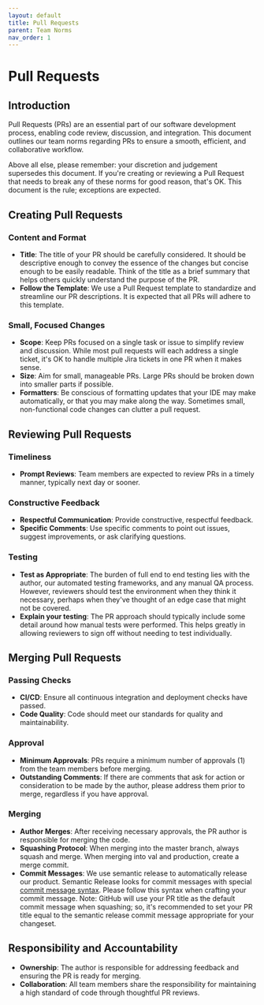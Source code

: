 ```yaml
---
layout: default
title: Pull Requests
parent: Team Norms
nav_order: 1
---
```


# Pull Requests

## Introduction

Pull Requests (PRs) are an essential part of our software development process, enabling code review, discussion, and integration. This document outlines our team norms regarding PRs to ensure a smooth, efficient, and collaborative workflow.

Above all else, please remember: your discretion and judgement supersedes this document.  If you're creating or reviewing a Pull Request that needs to break any of these norms for good reason, that's OK.  This document is the rule; exceptions are expected.

## Creating Pull Requests

### Content and Format

- **Title**: The title of your PR should be carefully considered. It should be descriptive enough to convey the essence of the changes but concise enough to be easily readable. Think of the title as a brief summary that helps others quickly understand the purpose of the PR.
- **Follow the Template**: We use a Pull Request template to standardize and streamline our PR descriptions. It is expected that all PRs will adhere to this template.

### Small, Focused Changes

- **Scope**: Keep PRs focused on a single task or issue to simplify review and discussion.  While most pull requests will each address a single ticket, it's OK to handle multiple Jira tickets in one PR when it makes sense.
- **Size**: Aim for small, manageable PRs. Large PRs should be broken down into smaller parts if possible.
- **Formatters**: Be conscious of formatting updates that your IDE may make automatically, or that you may make along the way.  Sometimes small, non-functional code changes can clutter a pull request.

## Reviewing Pull Requests

### Timeliness

- **Prompt Reviews**: Team members are expected to review PRs in a timely manner, typically next day or sooner.

### Constructive Feedback

- **Respectful Communication**: Provide constructive, respectful feedback.
- **Specific Comments**: Use specific comments to point out issues, suggest improvements, or ask clarifying questions.

### Testing

- **Test as Appropriate**: The burden of full end to end testing lies with the author, our automated testing frameworks, and any manual QA process. However, reviewers should test the environment when they think it necessary, perhaps when they've thought of an edge case that might not be covered.
- **Explain your testing**: The PR approach should typically include some detail around how manual tests were performed.  This helps greatly in allowing reviewers to sign off without needing to test individually.

## Merging Pull Requests

### Passing Checks

- **CI/CD**: Ensure all continuous integration and deployment checks have passed.
- **Code Quality**: Code should meet our standards for quality and maintainability.

### Approval

- **Minimum Approvals**: PRs require a minimum number of approvals (1) from the team members before merging.
- **Outstanding Comments**: If there are comments that ask for action or consideration to be made by the author, please address them prior to merge, regardless if you have approval.

### Merging
- **Author Merges**: After receiving necessary approvals, the PR author is responsible for merging the code.
- **Squashing Protocol**: When merging into the master branch, always squash and merge.  When merging into val and production, create a merge commit.
- **Commit Messages**: We use semantic release to automatically release our product.  Semantic Release looks for commit messages with special [commit message syntax](https://semantic-release.gitbook.io/semantic-release/#commit-message-format).  Please follow this syntax when crafting your commit message.  Note: GitHub will use your PR title as the default commit message when squashing; so, it's recommended to set your PR title equal to the semantic release commit message appropriate for your changeset.

## Responsibility and Accountability

- **Ownership**: The author is responsible for addressing feedback and ensuring the PR is ready for merging.
- **Collaboration**: All team members share the responsibility for maintaining a high standard of code through thoughtful PR reviews.
